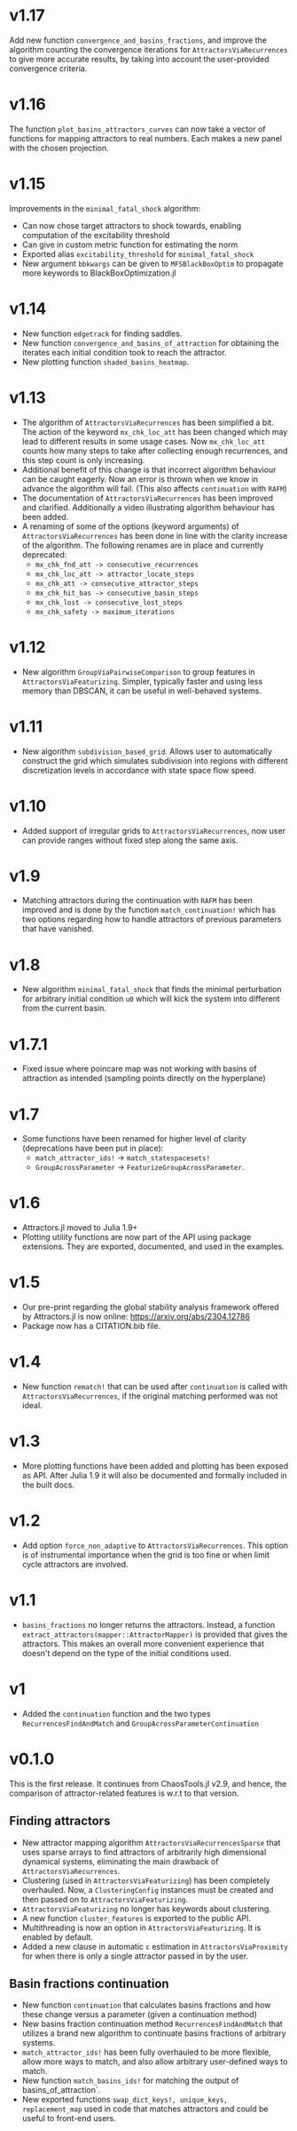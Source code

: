 # v1.17

Add new function `convergence_and_basins_fractions`, and improve the algorithm
counting the convergence iterations for `AttractorsViaRecurrences` to give
more accurate results, by taking into account the user-provided convergence criteria.

# v1.16

The function `plot_basins_attractors_curves` can now take a vector of functions for mapping attractors to real numbers. Each makes a new panel with the chosen projection.

# v1.15

Improvements in the `minimal_fatal_shock` algorithm:

- Can now chose target attractors to shock towards, enabling computation
  of the excitability threshold
- Can give in custom metric function for estimating the norm
- Exported alias `excitability_threshold` for `minimal_fatal_shock`
- New argument `bbkwargs` can be given to `MFSBlackBoxOptim` to propagate more keywords
  to BlackBoxOptimization.jl

# v1.14

- New function `edgetrack` for finding saddles.
- New function `convergence_and_basins_of_attraction` for obtaining the iterates each initial condition took to reach the attractor.
- New plotting function `shaded_basins_heatmap`.

# v1.13

- The algorithm of `AttractorsViaRecurrences` has been simplified a bit. The action of the keyword `mx_chk_loc_att` has been changed which may lead to different results in some usage cases. Now `mx_chk_loc_att` counts how many steps to take after collecting enough recurrences, and this step count is only increasing.
- Additional benefit of this change is that incorrect algorithm behaviour can be caught eagerly. Now an error is thrown when we know in advance the algorithm will fail. (This also affects `continuation` with `RAFM`)
- The documentation of `AttractorsViaRecurrences` has been improved and clarified. Additionally a video illustrating algorithm behaviour has been added.
- A renaming of some of the options (keyword arguments) of `AttractorsViaRecurrences` has been done in line with the clarity increase of the algorithm. The following renames are in place and currently deprecated:
  - `mx_chk_fnd_att -> consecutive_recurrences`
  - `mx_chk_loc_att -> attractor_locate_steps`
  - `mx_chk_att -> consecutive_attractor_steps`
  - `mx_chk_hit_bas -> consecutive_basin_steps`
  - `mx_chk_lost -> consecutive_lost_steps`
  - `mx_chk_safety -> maximum_iterations`


# v1.12
- New algorithm `GroupViaPairwiseComparison` to group features in `AttractorsViaFeaturizing`. Simpler, typically faster and using less memory than DBSCAN, it can be useful in well-behaved systems.

# v1.11
- New algorithm `subdivision_based_grid`. Allows user to automatically construct the grid which simulates subdivision into regions with different discretization levels in accordance with state space flow speed.

# v1.10
- Added support of irregular grids to `AttractorsViaRecurrences`, now user can provide ranges without fixed step along the same axis.

# v1.9
- Matching attractors during the continuation with `RAFM` has been improved and is done by the function `match_continuation!` which has two options regarding how to handle attractors of previous parameters that have vanished.

# v1.8
- New algorithm `minimal_fatal_shock` that finds the minimal perturbation for arbitrary initial condition `u0` which will kick the system into different from the current basin.

# v1.7.1
- Fixed issue where poincare map was not working with basins of attraction as intended (sampling points directly on the hyperplane)

# v1.7

- Some functions have been renamed for higher level of clarity (deprecations have been put in place):
  - `match_attractor_ids!` -> `match_statespacesets!`
  - `GroupAcrossParameter` -> `FeaturizeGroupAcrossParameter`.

# v1.6
- Attractors.jl moved to Julia 1.9+
- Plotting utility functions are now part of the API using package extensions. They are exported, documented, and used in the examples.

# v1.5
- Our pre-print regarding the global stability analysis framework offered by Attractors.jl is now online: https://arxiv.org/abs/2304.12786
- Package now has a CITATION.bib file.

# v1.4
- New function `rematch!` that can be used after `continuation` is called with `AttractorsViaRecurrences`, if the original matching performed was not ideal.

# v1.3
- More plotting functions have been added and plotting has been exposed as API. After Julia 1.9 it will also be documented and formally included in the built docs.

# v1.2
- Add option `force_non_adaptive` to `AttractorsViaRecurrences`. This option is of instrumental importance when the grid is too fine or when limit cycle attractors are involved.

# v1.1

- `basins_fractions` no longer returns the attractors. Instead, a function `extract_attractors(mapper::AttractorMapper)` is provided that gives the attractors. This makes an overall more convenient experience that doesn't depend on the type of the initial conditions used.

# v1
- Added the `continuation` function and the two types `RecurrencesFindAndMatch` and `GroupAcrossParameterContinuation`

# v0.1.0
This is the first release. It continues from ChaosTools.jl v2.9, and hence, the comparison of attractor-related features is w.r.t to that version.

## Finding attractors
- New attractor mapping algorithm `AttractorsViaRecurrencesSparse` that uses sparse arrays to find attractors of arbitrarily high dimensional dynamical systems, eliminating the main drawback of `AttractorsViaRecurrences`.
- Clustering (used in `AttractorsViaFeaturizing`) has been completely overhauled. Now, a `ClusteringConfig` instances must be created and then passed on to `AttractorsViaFeaturizing`.
- `AttractorsViaFeaturizing` no longer has keywords about clustering.
- A new function `cluster_features` is exported to the public API.
- Multithreading is now an option in `AttractorsViaFeaturizing`. It is enabled by default.
- Added a new clause in automatic `ε` estimation in `AttractorsViaProximity` for when there is only a single attractor passed in by the user.

## Basin fractions continuation
- New function `continuation` that calculates basins fractions and how these change versus a parameter (given a continuation method)
- New basins fraction continuation method `RecurrencesFindAndMatch` that utilizes a brand new algorithm to continuate basins fractions of arbitrary systems.
- `match_attractor_ids!` has been fully overhauled to be more flexible, allow more ways to match, and also allow arbitrary user-defined ways to match.
- New function `match_basins_ids!` for matching the output of basins_of_attraction`.
- New exported functions `swap_dict_keys!, unique_keys, replacement_map` used in code that matches attractors and could be useful to front-end users.